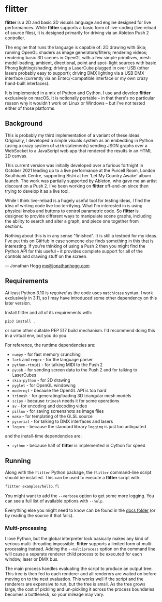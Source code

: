 # flitter

**flitter** is a 2D and basic 3D visuals language and engine designed for live
performances. While **flitter** supports a basic form of live-coding (live
reload of source files), it is designed primarily for driving via an Ableton
Push 2 controller.

The engine that runs the language is capable of: 2D drawing with Skia; running
OpenGL shaders as image generators/filters; rendering videos; rendering basic
3D scenes in OpenGL with a few simple primitives, mesh model loading, ambient,
directional, point and spot- light sources with basic Phong lighting/shading;
driving a LaserCube plugged in over USB (other lasers probably easy to support);
driving DMX lighting via a USB DMX interface (currently via an Entec/-compatible
interface or my own crazy hand-built interfaces).

It is implemented in a mix of Python and Cython. I use and develop **flitter**
exclusively on macOS. It is notionally portable – in that there's no particular
reason why it wouldn't work on Linux or Windows – but I've not tested either of
those platforms.

## Background

This is probably my third implementation of a variant of these ideas.
Originally, I developed a simple visuals system as an embedding in Python
(using a crazy system of `with` statements) sending JSON graphs over a WebSocket
to a JavaScript web app that rendered the results in an HTML 2D canvas.

This current version was initially developed over a furious fortnight in
October 2021 leading up to a live performance at the Purcell Room, London
Southbank Centre, supporting Bishi at her 'Let My Country Awake' album launch.
The work was partially supported by Ableton, who gave me an artist discount on
a Push 2. I've been working on **flitter** off-and-on since then trying to
develop it as a live tool.

While I think live-reload is a hugely useful tool for testing ideas, I find the
idea of writing code live too terrifying. What I'm interested in is using
physical knobs and buttons to control parametric code. So **flitter** is
designed to provide different ways to manipulate scene graphs, including the
ability to search and alter a graph, and piece one together from sections.

Nothing about this is in any sense "finished". It is still a testbed for my
ideas. I've put this on GitHub in case someone else finds something in this that
is interesting. If you're thinking of using a Push 2 then you might find the
Python API for this useful – it provides complete support for all of the
controls and drawing stuff on the screen.

-- Jonathan Hogg <me@jonathanhogg.com>

## Requirements

At least Python 3.10 is *required* as the code uses `match`/`case` syntax. I
work exclusively in 3.11, so I may have introduced some other dependency on
this later version.

Install flitter and all of its requirements with:

```sh
pip3 install .
```

or some other suitable PEP 517 build mechanism. I'd recommend doing this in a
virtual env, but you do you.

For reference, the runtime dependencies are:

- `numpy` - for fast memory crunching
- `lark` and `regex` - for the language parser
- `python-rtmidi` - for talking MIDI to the Push 2
- `pyusb` - for sending screen data to the Push 2 and for talking to LaserCubes
- `skia-python` - for 2D drawing
- `pyglet` - for OpenGL windowing
- `moderngl` - because the OpenGL API is too hard
- `trimesh` - for generating/loading 3D triangular mesh models
- `scipy` - because `trimesh` needs it for some operations
- `av` - for encoding and decoding video
- `pillow` - for saving screenshots as image files
- `mako` - for templating of the GLSL source
- `pyserial` - for talking to DMX interfaces and lasers
- `loguru` - because the standard library `logging` is just too antiquated

and the install-time dependencies are:

- `cython` - because half of **flitter** is implemented in Cython for speed

## Running

Along with the `flitter` Python package, the `flitter` command-line script
should be installed. This can be used to execute a **flitter** script with:

```sh
flitter examples/hello.fl
```

You might want to add the `--verbose` option to get some more logging. You can
see a full list of available options with `--help`.

Everything else you might need to know can be found in the [docs folder](/docs)
(or by reading the source if that fails).

### Multi-processing

I love Python, but the global interpreter lock basically makes any kind of
serious multi-threading impossible. **flitter** supports a limited form of
multi-processing instead. Adding the `--multiprocess` option on the command line
will cause a separate renderer child process to be executed for each window,
laser or DMX bus.

The main process handles evaluating the script to produce an output tree. This
tree is then fed to each renderer and all renderers are waited on before moving
on to the next evaluation. This works well if the script and the renderers are
expensive to run, but the tree is small. As the tree grows large, the cost of
pickling and un-pickling it across the process boundaries becomes a bottleneck,
so your mileage may vary.

